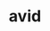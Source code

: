 ---
category: 4-letters
denotation: null
name: avid
reference_link: https://www.etymonline.com/word/avid
root_language: null
root_name: null
title: avid
type: free
word_sums:
- respelling: avid
  sum: 'Avid + '
---